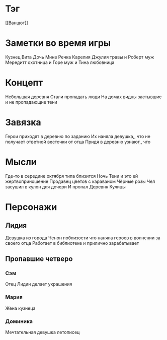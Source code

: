 # Тэг
[[Ваншот]]
# Заметки во время игры
Кузнец Вита
Дочь Минв
Речка Карелия 
Джулия травы и Роберт муж
Мередитт охотница и Горе муж и Тина любовница
# Концепт
Небольшая деревня
Стали пропадать люди
На домах видны застывшие и не пропадающие тени
# Завязка
Герои приходят в деревню по заданию
Их наняла девушка,, что не получает ответной весточки от отца
Придя в деревню узнают,, что 
# Мысли
Где-то в середине октября типа близится Ночь Тени и это ей жертвоприношение
Продавец цветов с караваном
Чёрные розы 
Чел засушил в кулон для дочери
И пропал
Деревня Кулицы
# Персонажи
## Лидия
Девушка из города Ченон поблизости что наняла героев в волнении за своего отца
Работает в библиотеке и прилично зарабатывает

## Пропавшие четверо
### Сэм
Отец Лидии делает украшения 
### Мария
Жена кузнеца 
### Доминика
Мечтательная девушка летописец

